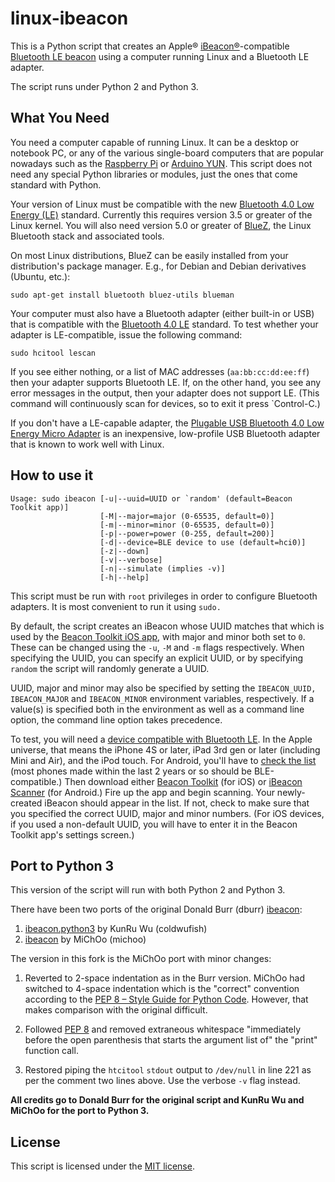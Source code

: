 linux-ibeacon
=============

This is a Python script that creates an Apple® [iBeacon®][IBEACON]-compatible
[Bluetooth LE beacon][BTBEACONS] using a computer running Linux and a Bluetooth LE adapter.

The script runs under Python 2 and Python 3.

What You Need
-------------

You need a computer capable of running Linux.  It can be a desktop or notebook PC, or any
of the various single-board computers that are popular nowadays such as the [Raspberry Pi][PI]
or [Arduino YUN][YUN]. This script does not need
any special Python libraries or modules, just the ones that come standard with Python.

Your version of Linux must be compatible with the new [Bluetooth 4.0 Low Energy (LE)][BLE] standard.
Currently this requires version 3.5 or greater of the Linux kernel.  You will
also need version 5.0 or greater of [BlueZ][BLUEZ], the Linux Bluetooth stack and associated
tools.

On most Linux distributions, BlueZ can be easily installed from your distribution's package
manager.  E.g., for Debian and Debian derivatives (Ubuntu, etc.):

`sudo apt-get install bluetooth bluez-utils blueman`

Your computer must also have a Bluetooth adapter (either built-in or USB) that is compatible with
the [Bluetooth 4.0 LE][BLE] standard.  To test whether your adapter is LE-compatible, issue the
following command:

`sudo hcitool lescan`

If you see either nothing, or a list of MAC addresses (`aa:bb:cc:dd:ee:ff`) then your adapter
supports Bluetooth LE.  If, on the other hand, you see any error messages in the output, then
your adapter does not support LE.  (This command will continuously scan for devices, so to exit
it press `Control-C.)

If you don't have a LE-capable adapter, the [Plugable USB Bluetooth 4.0 Low Energy Micro Adapter][USB-BT-LE]
is an inexpensive, low-profile USB Bluetooth adapter that is known to work well with Linux.

How to use it
-------------

    Usage: sudo ibeacon [-u|--uuid=UUID or `random' (default=Beacon Toolkit app)]
                        [-M|--major=major (0-65535, default=0)]
                        [-m|--minor=minor (0-65535, default=0)]
                        [-p|--power=power (0-255, default=200)]
                        [-d|--device=BLE device to use (default=hci0)]
                        [-z|--down]
                        [-v|--verbose]
                        [-n|--simulate (implies -v)]
                        [-h|--help]

This script must be run with `root` privileges in order to configure Bluetooth adapters.  It is most convenient to run it using `sudo.`

By default, the script creates an iBeacon whose UUID matches that which is used by the [Beacon Toolkit iOS app][BEACON-APP-IOS],
with major and minor both set to `0`.  These can be changed using the `-u`, `-M` and `-m` flags respectively.  When specifying
the UUID, you can specify an explicit UUID, or by specifying `random` the script will randomly generate a UUID.

UUID, major and minor may also be specified by setting the `IBEACON_UUID,` `IBEACON_MAJOR` and `IBEACON_MINOR` environment
variables, respectively.  If a value(s) is specified both in the environment as well as a command line option, the command
line option takes precedence.

To test, you will need a [device compatible with Bluetooth LE][BLE-DEVICES].  In the Apple universe, that means the iPhone 4S
or later, iPad 3rd gen or later (including Mini and Air), and the iPod touch.  For Android, you'll have to
[check the list][BLE-DEVICES] (most phones made within the last 2 years or so should be BLE-compatible.)  Then download
either [Beacon Toolkit][BEACON-APP-IOS] (for iOS) or [iBeacon Scanner][BEACON-APP-ANDROID] (for Android.)  Fire up the app
and begin scanning.  Your newly-created iBeacon should appear in the list.  If not, check to make sure that you
specified the correct UUID, major and minor numbers.  (For iOS devices, if you used a non-default UUID, you will have to
enter it in the Beacon Toolkit app's settings screen.)

Port to Python 3
----------------

This version of the script will run with both Python 2 and Python 3.

There have been two ports of the original Donald Burr (dburr) [ibeacon](https://github.com/dburr/linux-ibeacon/blob/master/ibeacon): 

  1. [ibeacon.python3](https://github.com/coldwufish/linux-ibeacon/blob/master/ibeacon_python3) by KunRu Wu (coldwufish) 
  1. [ibeacon](https://github.com/michoo/linux-ibeacon/blob/master/ibeacon) by
    MiChOo (michoo)

The version in this fork is the MiChOo port with minor changes:

  1. Reverted to 2-space indentation as in the Burr version. MiChOo had switched to 4-space indentation which is the "correct" convention according to the [PEP 8 – Style Guide for Python Code](https://peps.python.org/pep-0008/#indentation). However, that makes comparison with the original difficult.

  2. Followed [PEP 8](https://peps.python.org/pep-0008/#pet-peeves) and removed extraneous whitespace "immediately before the open parenthesis that starts the argument list of" the "print" function call.

  3. Restored piping the `htcitool` `stdout` output to `/dev/null` in line 221
     as per the comment two lines above. Use the verbose `-v` flag instead.

**All credits go to Donald Burr for the original script and KunRu Wu and MiChOo for the port to Python 3.**


License
-------

This script is licensed under the [MIT license][MITLICENSE].

[IBEACON]: https://developer.apple.com/ibeacon/ "iBeacon info page"
[BTBEACONS]: http://www.infoworld.com/article/2608498/mobile-apps/what-you-need-to-know-about-using-bluetooth-beacons.html "Bluetooth Beacons"
[PI]: http://www.amazon.com/dp/B00LPESRUK/?tag=otakunocast-20 "Raspberry Pi"
[YUN]: http://www.amazon.com/dp/B00F6YJK3S/?tag=otakunocast-20 "Arduino YUN"
[BLE]: http://en.wikipedia.org/wiki/Bluetooth_low_energy "Bluetooth LE"
[USB-BT-LE]: http://www.amazon.com/dp/B009ZIILLI/?tag=otakunocast-20 "Plugable USB Bluetooth 4.0 Low Energy Micro Adapter"
[BLUEZ]: http://www.bluez.org "BlueZ - Linux Bluetooth stack"
[MITLICENSE]: http://opensource.org/licenses/MIT "MIT License"
[BLE-DEVICES]: http://www.bluetooth.com/Pages/Bluetooth-Smart-Devices-List.aspx "Bluetooth LE compatible devices"
[BEACON-APP-IOS]: https://itunes.apple.com/us/app/beacon-toolkit/id728479775?mt=8 "Beacon Toolkit iOS App"
[BEACON-APP-ANDROID]: https://play.google.com/store/apps/details?id=de.flurp.beaconscanner.app "iBeacon Scanner Android App"
